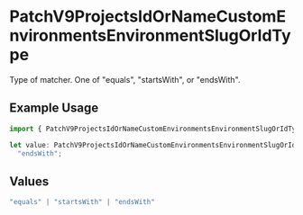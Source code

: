 # PatchV9ProjectsIdOrNameCustomEnvironmentsEnvironmentSlugOrIdType

Type of matcher. One of \"equals\", \"startsWith\", or \"endsWith\".

## Example Usage

```typescript
import { PatchV9ProjectsIdOrNameCustomEnvironmentsEnvironmentSlugOrIdType } from "@vercel/sdk/models/patchv9projectsidornamecustomenvironmentsenvironmentslugoridop.js";

let value: PatchV9ProjectsIdOrNameCustomEnvironmentsEnvironmentSlugOrIdType =
  "endsWith";
```

## Values

```typescript
"equals" | "startsWith" | "endsWith"
```